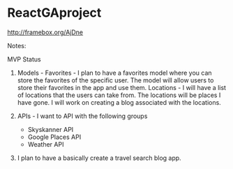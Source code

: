 # ReactGAproject

http://framebox.org/AjDne

Notes:

MVP Status

1) Models - 
Favorites - I plan to have a favorites model where you can store the favorites of the specific user. The model will allow users to store their favorites in the app and use them. 
Locations - I will have a list of locations that the users can take from. The locations will be places I have gone. I will work on creating a blog associated with the locations. 

2) APIs - I want to API with the following groups
    - Skyskanner API
    - Google Places API
    - Weather API

3) I plan to have a basically create a travel search blog app. 
